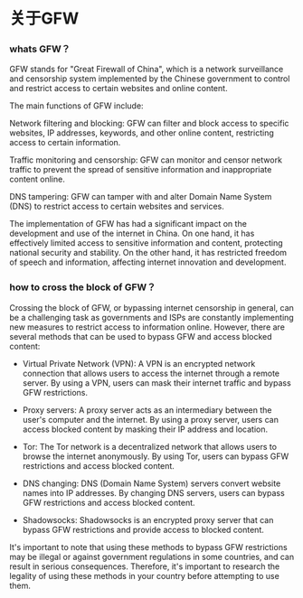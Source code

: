 # 关于GFW
### whats GFW？
GFW stands for "Great Firewall of China", which is a network surveillance and censorship system implemented by the Chinese government to control and restrict access to certain websites and online content.

The main functions of GFW include:

Network filtering and blocking: GFW can filter and block access to specific websites, IP addresses, keywords, and other online content, restricting access to certain information.

Traffic monitoring and censorship: GFW can monitor and censor network traffic to prevent the spread of sensitive information and inappropriate content online.

DNS tampering: GFW can tamper with and alter Domain Name System (DNS) to restrict access to certain websites and services.

The implementation of GFW has had a significant impact on the development and use of the internet in China. On one hand, it has effectively limited access to sensitive information and content, protecting national security and stability. On the other hand, it has restricted freedom of speech and information, affecting internet innovation and development.
### how to cross the block of GFW？
Crossing the block of GFW, or bypassing internet censorship in general, can be a challenging task as governments and ISPs are constantly implementing new measures to restrict access to information online. However, there are several methods that can be used to bypass GFW and access blocked content:

* Virtual Private Network (VPN): A VPN is an encrypted network connection that allows users to access the internet through a remote server. By using a VPN, users can mask their internet traffic and bypass GFW restrictions.

* Proxy servers: A proxy server acts as an intermediary between the user's computer and the internet. By using a proxy server, users can access blocked content by masking their IP address and location.

* Tor: The Tor network is a decentralized network that allows users to browse the internet anonymously. By using Tor, users can bypass GFW restrictions and access blocked content.

* DNS changing: DNS (Domain Name System) servers convert website names into IP addresses. By changing DNS servers, users can bypass GFW restrictions and access blocked content.

* Shadowsocks: Shadowsocks is an encrypted proxy server that can bypass GFW restrictions and provide access to blocked content.

It's important to note that using these methods to bypass GFW restrictions may be illegal or against government regulations in some countries, and can result in serious consequences. Therefore, it's important to research the legality of using these methods in your country before attempting to use them.